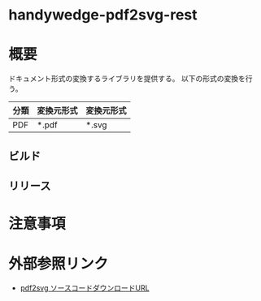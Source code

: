 handywedge-pdf2svg-rest
========================================================

# 概要

  ドキュメント形式の変換するライブラリを提供する。
  以下の形式の変換を行う。
  
  |分類       |変換元形式       |変換元形式  |
  |-----------|---------------|------|
  |PDF        |*.pdf          |*.svg |


## ビルド

## リリース

# 注意事項


# 外部参照リンク

- [pdf2svg ソースコードダウンロードURL](https://github.com/dawbarton/pdf2svg/tags)

